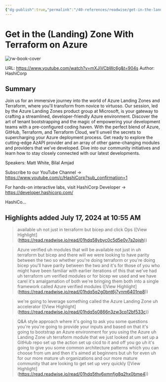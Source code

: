 ```yaml
---
{"dg-publish":true,"permalink":"/40-references/readwise/get-in-the-landing-zone-with-terraform-on-azure/","tags":["rw/articles"]}
---
```


# Get in the (Landing) Zone With Terraform on Azure

![rw-book-cover](https://i.ytimg.com/vi/mXJiVCbWc6g/maxresdefault.jpg)
  
URL: https://www.youtube.com/watch?v=mXJiVCbWc6g&t=904s
Author: HashiCorp

## Summary

Join us for an immersive journey into the world of Azure Landing Zones and Terraform, where you'll transform from novice to virtuoso. Our session, led by the Azure Landing Zones product group at Microsoft, is your gateway to crafting a streamlined, developer-friendly Azure environment. Discover the art of tenant bootstrapping and the magic of empowering your development teams with a pre-configured coding haven. With the perfect blend of Azure, GitHub, Terraform, and Terraform Cloud, we'll unveil the secrets to supercharging your Azure deployment process. Get ready to explore the cutting-edge AzAPI provider and an array of other game-changing modules and providers that we've developed. Dive into our community initiatives and learn how to stay closely connected with our latest developments.

Speakers: Matt White, Bilal Amjad

Subscribe to our YouTube Channel → https://www.youtube.com/c/HashiCorp?sub_confirmation=1

For hands-on interactive labs, visit HashiCorp Developer → https://developer.hashicorp.com/

HashiCo...

## Highlights added July 17, 2024 at 10:55 AM
>available uh not just in terraform but bicep and click Ops ([View Highlight] (https://read.readwise.io/read/01hdq58ybyc0c5d5e0v7a2pjsh))


>Azure verified uh modules that will be
>available not just in uh terraform but bicep and there will we were looking to have parity between the two so whether you're doing terraform or you're doing bicep you'll have parity between the two and it's for those of you who might have been familiar with earlier iterations of this that we've had uh terraform um verified modules or for bicep we used and we have carel it's amalgamation of both we're bringing them both into a
>single framework called Azure verified modules ([View Highlight] (https://read.readwise.io/read/01hdq5q2g0bnt6j7ynm6401np8))


>we're going to leverage something called the Azure Landing Zone uh accelerator ([View Highlight] (https://read.readwise.io/read/01hdq5s0866n3zw3cp12bf533c))


>Q&A style approach where it's going to ask you some questions you're you're going to provide your inputs and based on that it's going to bootstrap an Azure environment for you using the Azure uh Landing Zone uh terraform module that we just looked at um set up a GitHub repo set up the action set up cicd to it and off you go uh it's going to give you some common architecture patterns which you can choose from um and then it's
>aimed at beginners but uh for even uh for our more mature uh organizations and our more mature community that are looking to get set up very quickly ([View Highlight] (https://read.readwise.io/read/01hdq5thv6xmnfjg8q2hx0bme4))


